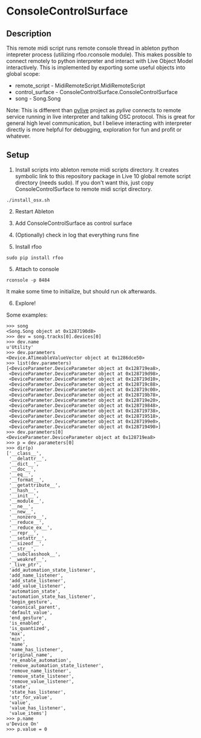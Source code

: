 # ConsoleControlSurface

## Description

This remote midi script runs remote console thread in ableton python
intepreter process (utilizing rfoo.rconsole module). This makes possible to connect remotely to
python interpreter and interact with Live Object Model interactively. This is implemented by exporting some useful
objects into global scope:

- remote_script - MidiRemoteScript.MidiRemoteScript
- control_surface - ConsoleControlSurface.ConsoleControlSurface
- song - Song.Song

Note: This is different than [pylive](https://github.com/ideoforms/pylive) project as _pylive_ connects to
remote service running in live interpreter and talking OSC protocol. This is great for general high level communication,
but I believe interacting with interpreter directly is more helpful for debugging, exploration for fun and profit
or whatever.

## Setup

1. Install scripts into ableton remote midi scripts directory. It creates symbolic link to this repository package
in Live 10 global remote script directory (needs sudo). If you don't want this, just copy ConsoleControlSurface to
remote midi script directory.

```
./install_osx.sh
```

2. Restart Ableton

3. Add ConsoleControlSurface as control surface

4. (Optionally) check in log that everything runs fine

5. Install rfoo

```
sudo pip install rfoo
```

5. Attach to console

```
rconsole -p 8484
```

It make some time to initialize, but should run ok afterwards. 

6. Explore!

Some examples:

```
>>> song
<Song.Song object at 0x1287190d8>
>>> dev = song.tracks[0].devices[0]
>>> dev.name
u'Utility'
>>> dev.parameters
<Device.ATimeableValueVector object at 0x1286dce50>
>>> list(dev.parameters)
[<DeviceParameter.DeviceParameter object at 0x128719ea8>,
 <DeviceParameter.DeviceParameter object at 0x128719d98>,
 <DeviceParameter.DeviceParameter object at 0x128719d10>,
 <DeviceParameter.DeviceParameter object at 0x128719c88>,
 <DeviceParameter.DeviceParameter object at 0x128719c00>,
 <DeviceParameter.DeviceParameter object at 0x128719b78>,
 <DeviceParameter.DeviceParameter object at 0x128719e20>,
 <DeviceParameter.DeviceParameter object at 0x128719848>,
 <DeviceParameter.DeviceParameter object at 0x128719738>,
 <DeviceParameter.DeviceParameter object at 0x128719518>,
 <DeviceParameter.DeviceParameter object at 0x1287199e0>,
 <DeviceParameter.DeviceParameter object at 0x128719490>]
>>> dev.parameters[0]
<DeviceParameter.DeviceParameter object at 0x128719ea8>
>>> p = dev.parameters[0]
>>> dir(p)
['__class__',
 '__delattr__',
 '__dict__',
 '__doc__',
 '__eq__',
 '__format__',
 '__getattribute__',
 '__hash__',
 '__init__',
 '__module__',
 '__ne__',
 '__new__',
 '__nonzero__',
 '__reduce__',
 '__reduce_ex__',
 '__repr__',
 '__setattr__',
 '__sizeof__',
 '__str__',
 '__subclasshook__',
 '__weakref__',
 '_live_ptr',
 'add_automation_state_listener',
 'add_name_listener',
 'add_state_listener',
 'add_value_listener',
 'automation_state',
 'automation_state_has_listener',
 'begin_gesture',
 'canonical_parent',
 'default_value',
 'end_gesture',
 'is_enabled',
 'is_quantized',
 'max',
 'min',
 'name',
 'name_has_listener',
 'original_name',
 're_enable_automation',
 'remove_automation_state_listener',
 'remove_name_listener',
 'remove_state_listener',
 'remove_value_listener',
 'state',
 'state_has_listener',
 'str_for_value',
 'value',
 'value_has_listener',
 'value_items']
>>> p.name
u'Device On'
>>> p.value = 0
```
